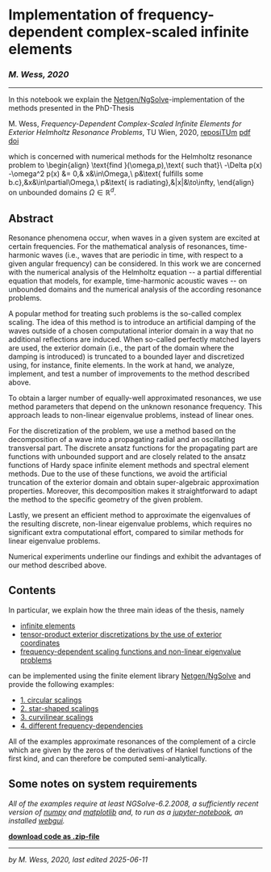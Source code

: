 # Implementation of frequency-dependent complex-scaled infinite elements

### *M. Wess, 2020*


***

In this notebook we explain the [Netgen/NgSolve](https://ngsolve.org)-implementation of the methods presented in the PhD-Thesis

M. Wess, *Frequency-Dependent Complex-Scaled Infinite Elements for Exterior Helmholtz Resonance Problems*, TU Wien, 2020, [reposiTUm](https://repositum.tuwien.at/handle/20.500.12708/15095) [pdf](https://repositum.tuwien.at/bitstream/20.500.12708/15095/2/Wess%20Markus%20-%202020%20-%20Frequency-dependent%20complex-scaled%20infinite%20elements%20for...pdf) [doi](https://doi.org/10.34726/hss.2020.78903)

which is concerned with numerical methods for the Helmholtz resonance problem to
\begin{align}
\text{find }(\omega,p),\text{ such that}\\
-\Delta p(x) -\omega^2 p(x) &= 0,& x&\in\Omega,\\
p&\text{ fulfills some b.c},&x&\in\partial\Omega,\\
p&\text{ is radiating},&\|x\|&\to\infty,
\end{align}
on unbounded domains $\Omega\in\mathbb R^d$.






## Abstract

Resonance phenomena occur, when waves in a given system are excited at certain frequencies.
For the mathematical analysis of resonances, time-harmonic waves (i.e., waves that are periodic in time, with respect to a given angular frequency) can be considered.
In this work we are concerned with the numerical analysis of the Helmholtz equation -- a partial differential equation that models, for example, time-harmonic acoustic waves -- on unbounded domains and the numerical analysis of the according resonance problems.

A popular method for treating such problems is the so-called complex scaling. The idea of this method is to introduce an artificial damping of the waves outside of a chosen computational interior domain in a way that no additional reflections are induced. When so-called perfectly matched layers are used, the exterior domain (i.e., the part of the domain where the damping is introduced) is truncated to a bounded layer and discretized using, for instance, finite elements. 
In the work at hand, we analyze, implement, and test a number of improvements to the method described above. 

To obtain a larger number of equally-well approximated resonances, we use method parameters that depend on the unknown resonance frequency.
This approach leads to non-linear eigenvalue problems, instead of linear ones. 

For the discretization of the problem, we use a method based on the decomposition of a wave into a propagating radial and an oscillating transversal part.
The discrete ansatz functions for the propagating part are functions with unbounded support and are closely related to the ansatz functions of Hardy space infinite element methods and spectral element methods.
Due to the use of these functions, we avoid the artificial truncation of the exterior domain and obtain super-algebraic approximation properties. Moreover, this decomposition makes it straightforward to adapt the method to the specific geometry of the given problem.

Lastly, we present an efficient method to approximate the eigenvalues of the resulting discrete, non-linear eigenvalue problems, which requires no significant extra computational effort, compared to similar methods for linear eigenvalue problems.

Numerical experiments underline our findings and exhibit the advantages of our method described above.

## Contents

In particular, we explain how the three main ideas of the thesis, namely

- [infinite elements](infinite_elements.ipynb)
- [tensor-product exterior discretizations by the use of exterior coordinates](tp_disc.ipynb)
- [frequency-dependent scaling functions and non-linear eigenvalue problems](fq_scaling.ipynb)

can be implemented using the finite element library [Netgen/NgSolve](https://www.ngsolve.org) and provide the following examples:

- [1. circular scalings](circular.ipynb)
- [2. star-shaped scalings](star-shaped.ipynb)
- [3. curvilinear scalings](curvilinear.ipynb)
- [4. different frequency-dependencies](fq_dep.ipynb)

All of the examples approximate resonances of the complement of a circle which are given by the zeros of the derivatives of Hankel functions of the first kind, and can therefore be computed semi-analytically.


## Some notes on system requirements 

*All of the examples require at least NGSolve-6.2.2008, a sufficiently recent version of [numpy](https://numpy.org) and [matplotlib](https://matplotlib.org) and, to run as a [jupyter-notebook](https://ngsolve.org/docu/latest/install/usejupyter.html), an installed [webgui](https://ngsolve.org/docu/latest/i-tutorials/index.html#installation).*

**[download code as .zip-file](fq_dp_cs_ie.zip)**

***

*by M. Wess, 2020, last edited 2025-06-11*

